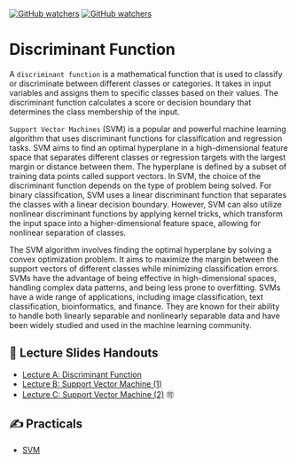 [![GitHub watchers](https://img.shields.io/badge/tulip--lab-Pattern--Classification-brightgreen)](../README.md)
[![GitHub watchers](https://img.shields.io/badge/Module-Discriminant--Function-orange)](README.md)

# Discriminant Function

A `discriminant function` is a mathematical function that is used to classify or discriminate between different classes or categories. It takes in input variables and assigns them to specific classes based on their values. The discriminant function calculates a score or decision boundary that determines the class membership of the input.

`Support Vector Machines` (SVM) is a popular and powerful machine learning algorithm that uses discriminant functions for classification and regression tasks. SVM aims to find an optimal hyperplane in a high-dimensional feature space that separates different classes or regression targets with the largest margin or distance between them. The hyperplane is defined by a subset of training data points called support vectors. In SVM, the choice of the discriminant function depends on the type of problem being solved. For binary classification, SVM uses a linear discriminant function that separates the classes with a linear decision boundary. However, SVM can also utilize nonlinear discriminant functions by applying kernel tricks, which transform the input space into a higher-dimensional feature space, allowing for nonlinear separation of classes.

The SVM algorithm involves finding the optimal hyperplane by solving a convex optimization problem. It aims to maximize the margin between the support vectors of different classes while minimizing classification errors. SVMs have the advantage of being effective in high-dimensional spaces, handling complex data patterns, and being less prone to overfitting. SVMs have a wide range of applications, including image classification, text classification, bioinformatics, and finance. They are known for their ability to handle both linearly separable and nonlinearly separable data and have been widely studied and used in the machine learning community.



## :notebook_with_decorative_cover: Lecture Slides Handouts

- [Lecture A: Discriminant Function](https://github.com/tulip-lab/handouts/blob/main/PR/PR-S07A.pdf)
- [Lecture B: Support Vector Machine (1)](https://github.com/tulip-lab/handouts/blob/main/PR/PR-S07B.pdf) 
- [Lecture C: Support Vector Machine (2)](https://github.com/tulip-lab/handouts/blob/main/PR/PR-S07C.pdf) :accept:



## :writing_hand: Practicals

- [SVM](https://github.com/tulip-lab/flip01/blob/master/F1A-09-SVM.ipynb)

